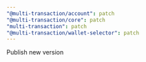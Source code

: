```yaml
---
"@multi-transaction/account": patch
"@multi-transaction/core": patch
"multi-transaction": patch
"@multi-transaction/wallet-selector": patch
---
```


Publish new version
